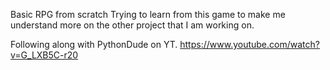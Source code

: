 Basic RPG from scratch
Trying to learn from this game to make me understand more on the other project that I am working on.

Following along with PythonDude on YT. https://www.youtube.com/watch?v=G_LXB5C-r20
